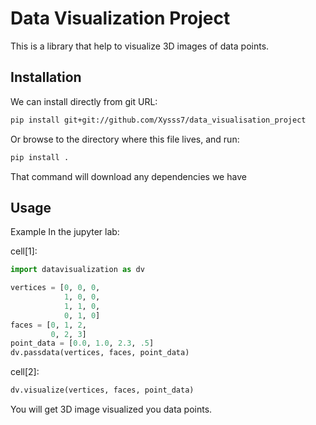 # Data Visualization Project

This is a library that help to visualize 3D images of data points.

## Installation

We can install directly from git URL:
```bash
pip install git+git://github.com/Xysss7/data_visualisation_project
```

Or browse to the directory where this file lives, and run:
```bash
pip install .
```
That command will download any dependencies we have

## Usage
Example
In the jupyter lab:

cell[1]:
```python
import datavisualization as dv

vertices = [0, 0, 0,
            1, 0, 0,
            1, 1, 0,
            0, 1, 0]
faces = [0, 1, 2,
         0, 2, 3]
point_data = [0.0, 1.0, 2.3, .5]
dv.passdata(vertices, faces, point_data)
```

cell[2]:
```python
dv.visualize(vertices, faces, point_data)
```

You will get 3D image visualized you data points.
